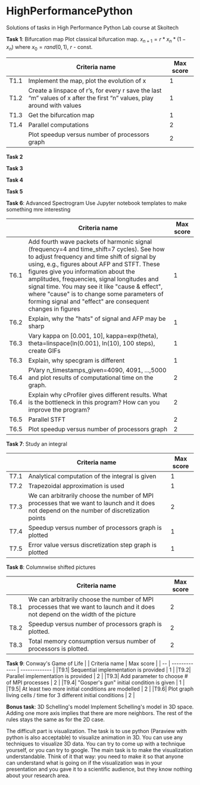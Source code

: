 # HighPerformancePython
Solutions of tasks in High Performance Python Lab course at Skoltech

**Task 1**: Bifurcation map
Plot classical bifurcation map. $x_{n+1} = r * x_n * (1 - x_n)$ where $x_0 = rand(0, 1)$, $r$ - const.

| | Criteria name  | Max score |
| -- | ------------- | ------------- |
|T1.1| Implement the map, plot the evolution of x | 1 |
|T1.2| Create a linspace of r’s, for every r save the last “m” values of x after the first “n” values, play around with values | 1 |
|T1.3| Get the bifurcation map | 1 |
|T1.4| Parallel computations | 2 |
|    | Plot speedup versus number of processors graph | 2 |


**Task 2**

**Task 3**

**Task 4**

**Task 5**

**Task 6**: Advanced Spectrogram
Use Jupyter notebook templates to make something mre interesting

| | Criteria name  | Max score |
| -- | ------------- | ------------- |
|T6.1| Add fourth wave packets of harmonic signal (frequency=4 and time_shift=7 cycles). See how to adjust frequency and time shift of signal by using, e.g., figures about AFP and STFT. These figures give you information about the amplitudes, frequencies, signal longitudes and signal time. You may see it like "cause & effect", where "cause" is to change some parameters of forming signal and "effect" are consequent changes in figures | 1 |
|T6.2| Explain, why the "hats" of signal and AFP may be sharp | 1 |
|T6.3| Vary kappa on [0.001, 10], kappa=exp(theta), theta=linspace(ln(0.001), ln(10), 100 steps), create GIFs| 1 |
|T6.3| Explain, why specgram is different| 1 |
|T6.4| PVary n_timestamps_given=4090, 4091, ...,5000 and plot results of computational time on the graph. | 2 |
|T6.4| Explain why cProfiler gives different results. What is the bottleneck in this program? How can you improve the program? | 2 |
|T6.5| Parallel STFT | 2 |	
|T6.5| Plot speedup versus number of processors graph |	2 |

**Task 7**: Study an integral

| | Criteria name  | Max score |
| -- | ------------- | ------------- |
|T7.1| Analytical computation of the integral is given | 1 |
|T7.2| Trapezoidal approximation is used | 1 |
|T7.3| We can arbitrarily choose the number of MPI processes that we want to launch and it does not depend on the number of discretization points | 2 |
|T7.4| Speedup versus number of processors graph is plotted |1|
|T7.5| Error value versus discretization step graph is plotted|	1 |

**Task 8**: Columnwise shifted pictures

| | Criteria name  | Max score |
| -- | ------------- | ------------- |
|T8.1| We can arbitrarily choose the number of MPI processes that we want to launch and it does not depend on the width of the picture | 2 |
|T8.2|	Speedup versus number of processors graph is plotted. | 2 |
|T8.3| Total memory consumption versus number of processors is plotted. | 2 |


**Task 9**: Conway's Game of Life
| | Criteria name  | Max score |
| -- | ------------- | ------------- |
|T9.1| Sequential implementation is provided | 1 |
|T9.2| Parallel implementation is provided | 2 |
|T9.3| Add parameter to choose # of MPI processes | 2 |
|T9.4| "Gosper's gun" initial condition is given | 1 |
|T9.5| At least two more initial conditions are modelled | 2 |
|T9.6| Plot graph living cells / time for 3 different initial conditions | 2 |	


**Bonus task**: 3D Schelling's model
Implement Schelling's model in 3D space. Adding one more axis implies that there are more neighbors. The rest of the rules stays the same as for the 2D case.

The difficult part is visualization. The task is to use python (Paraview with python is also acceptable) to visualize animation in 3D. You can use any techniques to visualize 3D data. You can try to come up with a technique yourself, or you can try to google. The main task is to make the visualization understandable. Think of it that way: you need to make it so that anyone can understand what is going on if the visualization was in your presentation and you gave it to a scientific audience, but they know nothing about your research area.